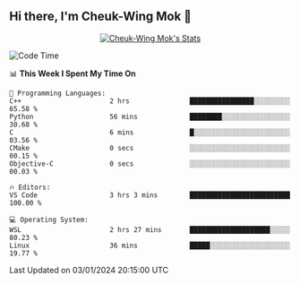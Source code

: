 ## Hi there, I'm Cheuk-Wing Mok 👋

<!--
**mozro0327/mozro0327** is a ✨ _special_ ✨ repository because its `README.md` (this file) appears on your GitHub profile.

Here are some ideas to get you started:

- 🔭 I’m currently working on ...
- 🌱 I’m currently learning ...
- 👯 I’m looking to collaborate on ...
- 🤔 I’m looking for help with ...
- 💬 Ask me about ...
- 📫 How to reach me: ...
- 😄 Pronouns: ...
- ⚡ Fun fact: ...
-->

<p align="center">
  <a href="https://github.com/mozro0327" class="rich-diff-level-one">
    <img src="https://github-readme-stats.vercel.app/api?username=mozro0327&title_color=333&text_color=777" alt="Cheuk-Wing Mok's Stats" >
    <!-- &hide=issues
    <img src="https://github-readme-stats.vercel.app/api?username=mozro0327&hide=issues&title_color=333&text_color=777" alt="Cheuk-Wing Mok's Stats" >
    -->
  </a>
</p>

<!--START_SECTION:waka-->
![Code Time](http://img.shields.io/badge/Code%20Time-2%2C243%20hrs%2016%20mins-blue)

📊 **This Week I Spent My Time On** 

```text
💬 Programming Languages: 
C++                      2 hrs               ████████████████░░░░░░░░░   65.58 % 
Python                   56 mins             ████████░░░░░░░░░░░░░░░░░   30.68 % 
C                        6 mins              █░░░░░░░░░░░░░░░░░░░░░░░░   03.56 % 
CMake                    0 secs              ░░░░░░░░░░░░░░░░░░░░░░░░░   00.15 % 
Objective-C              0 secs              ░░░░░░░░░░░░░░░░░░░░░░░░░   00.03 % 

🔥 Editors: 
VS Code                  3 hrs 3 mins        █████████████████████████   100.00 % 

💻 Operating System: 
WSL                      2 hrs 27 mins       ████████████████████░░░░░   80.23 % 
Linux                    36 mins             █████░░░░░░░░░░░░░░░░░░░░   19.77 % 
```


 Last Updated on 03/01/2024 20:15:00 UTC
<!--END_SECTION:waka-->
